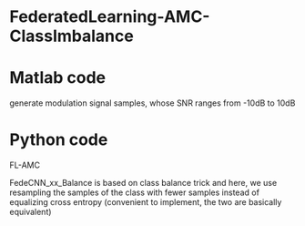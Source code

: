 # FederatedLearning-AMC-ClassImbalance

# Matlab code

generate modulation signal samples, whose SNR ranges from -10dB to 10dB

# Python code

FL-AMC

FedeCNN_xx_Balance is based on class balance trick and here, we use resampling the samples of the class with fewer samples instead of equalizing cross entropy (convenient to implement, the two are basically equivalent)



